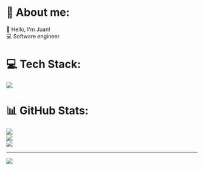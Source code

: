 # 💫 About me:
👋 Hello, I'm Juan!  
💻 Software engineer  

# 💻 Tech Stack:
<p align="left">
  <img src="https://skillicons.dev/icons?i=ts,python,nextjs,nodejs,react,nginx,mongodb,linux,docker,git,nextjs,postman,godot,arch,angular,tailwind" />
</p>

# 📊 GitHub Stats:
![](https://github-readme-stats.vercel.app/api?username=XuanDeveloper&theme=nightowl&hide_border=false&include_all_commits=false&count_private=false)<br/>
![](https://github-readme-streak-stats.herokuapp.com/?user=XuanDeveloper&theme=nightowl&hide_border=false)<br/>
![](https://github-readme-stats.vercel.app/api/top-langs/?username=XuanDeveloper&theme=nightowl&hide_border=false&include_all_commits=false&count_private=false&layout=compact)

---
[![](https://visitcount.itsvg.in/api?id=XuanDevoloper&icon=0&color=0)](https://visitcount.itsvg.in)
